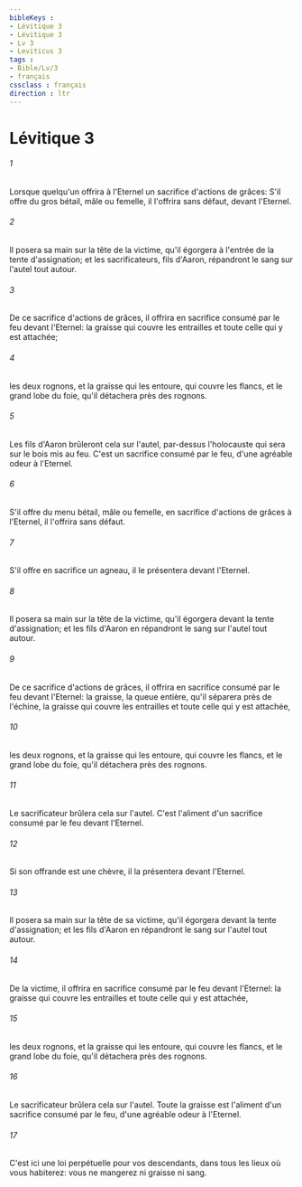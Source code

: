 ```yaml
---
bibleKeys : 
- Lévitique 3
- Lévitique 3
- Lv 3
- Leviticus 3
tags : 
- Bible/Lv/3
- français
cssclass : français
direction : ltr
---
```


# Lévitique 3

###### 1
Lorsque quelqu'un offrira à l'Eternel un sacrifice d'actions de grâces: S'il offre du gros bétail, mâle ou femelle, il l'offrira sans défaut, devant l'Eternel.
###### 2
Il posera sa main sur la tête de la victime, qu'il égorgera à l'entrée de la tente d'assignation; et les sacrificateurs, fils d'Aaron, répandront le sang sur l'autel tout autour.
###### 3
De ce sacrifice d'actions de grâces, il offrira en sacrifice consumé par le feu devant l'Eternel: la graisse qui couvre les entrailles et toute celle qui y est attachée;
###### 4
les deux rognons, et la graisse qui les entoure, qui couvre les flancs, et le grand lobe du foie, qu'il détachera près des rognons.
###### 5
Les fils d'Aaron brûleront cela sur l'autel, par-dessus l'holocauste qui sera sur le bois mis au feu. C'est un sacrifice consumé par le feu, d'une agréable odeur à l'Eternel.
###### 6
S'il offre du menu bétail, mâle ou femelle, en sacrifice d'actions de grâces à l'Eternel, il l'offrira sans défaut.
###### 7
S'il offre en sacrifice un agneau, il le présentera devant l'Eternel.
###### 8
Il posera sa main sur la tête de la victime, qu'il égorgera devant la tente d'assignation; et les fils d'Aaron en répandront le sang sur l'autel tout autour.
###### 9
De ce sacrifice d'actions de grâces, il offrira en sacrifice consumé par le feu devant l'Eternel: la graisse, la queue entière, qu'il séparera près de l'échine, la graisse qui couvre les entrailles et toute celle qui y est attachée,
###### 10
les deux rognons, et la graisse qui les entoure, qui couvre les flancs, et le grand lobe du foie, qu'il détachera près des rognons.
###### 11
Le sacrificateur brûlera cela sur l'autel. C'est l'aliment d'un sacrifice consumé par le feu devant l'Eternel.
###### 12
Si son offrande est une chèvre, il la présentera devant l'Eternel.
###### 13
Il posera sa main sur la tête de sa victime, qu'il égorgera devant la tente d'assignation; et les fils d'Aaron en répandront le sang sur l'autel tout autour.
###### 14
De la victime, il offrira en sacrifice consumé par le feu devant l'Eternel: la graisse qui couvre les entrailles et toute celle qui y est attachée,
###### 15
les deux rognons, et la graisse qui les entoure, qui couvre les flancs, et le grand lobe du foie, qu'il détachera près des rognons.
###### 16
Le sacrificateur brûlera cela sur l'autel. Toute la graisse est l'aliment d'un sacrifice consumé par le feu, d'une agréable odeur à l'Eternel.
###### 17
C'est ici une loi perpétuelle pour vos descendants, dans tous les lieux où vous habiterez: vous ne mangerez ni graisse ni sang.
